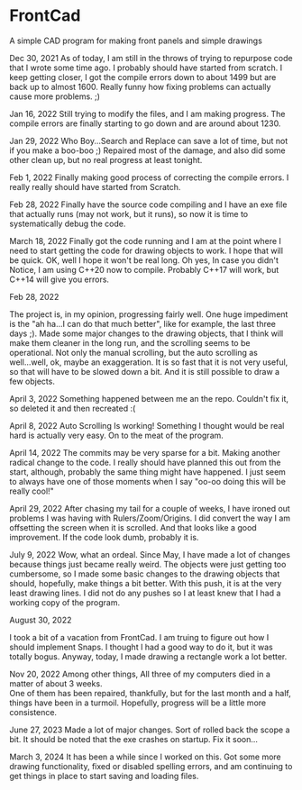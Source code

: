 # FrontCad
A simple CAD program for making front panels and simple drawings

Dec 30, 2021
As of today, I am still in the throws of trying to repurpose code 
that I wrote some time ago.  I probably should have started from 
scratch.  I keep getting closer, I got the compile errors down to 
about 1499 but are back up to almost 1600.  Really funny how 
fixing problems can actually cause more problems. ;)

Jan 16, 2022
Still trying to modify the files, and I am making progress.  The
compile errors are finally starting to go down and are around
about 1230.

Jan 29, 2022
Who Boy...Search and Replace can save a lot of time, but not
if you make a boo-boo ;)  Repaired most of the damage, and also
did some other clean up, but no real progress at least tonight.

Feb 1, 2022
Finally making good process of correcting the compile errors.
I really really should have started from Scratch.

Feb 28, 2022
Finally have the source code compiling and I have an exe file
that actually runs (may not work, but it runs), so now it is
time to systematically debug the code.

March 18, 2022
Finally got the code running and I am at the point where I
need to start getting the code for drawing objects to work.
I hope that will be quick.  OK, well I hope it won't be
real long.  Oh yes, In case you didn't Notice, I am using
C++20 now to compile.  Probably C++17 will work, but C++14
will give you errors.

Feb 28, 2022

The project is, in my opinion, progressing fairly well.  One 
huge impediment is the "ah ha...I can do that much better", like
for example, the last three days ;).  Made some major changes to 
the drawing objects, that I think will make them cleaner in the
long run, and the scrolling seems to be operational.  Not only
the manual scrolling, but the auto scrolling as well...well,
ok, maybe an exaggeration.  It is so fast that it is not very
useful, so that will have to be slowed down a bit.  And it is still
possible to draw a few objects.

April 3, 2022
Something happened between me an the repo.  Couldn't fix it, so deleted it and then recreated  :(

April 8, 2022
Auto Scrolling Is working!  Something I thought would be real hard is actually very easy.  On to the meat of the program.

April 14, 2022
The commits may be very sparse for a bit.  Making another radical change to the code.  I really should have planned 
this out from the start, although, probably the same thing might have happened.  I just seem to always have one
of those moments when I say "oo-oo doing this will be really cool!"

April 29, 2022
After chasing my tail for a couple of weeks, I have ironed out problems I was having with Rulers/Zoom/Origins.
I did convert the way I am offsetting the screen when it is scrolled.  And that looks like a good improvement.
If the code look dumb, probably it is.

July 9, 2022
Wow, what an ordeal.  Since May, I have made a lot of changes because things just became really weird.  The objects were 
just getting too cumbersome, so I made some basic changes to the drawing objects that should, hopefully, make things a bit better.
With this push, it is at the very least drawing lines.  I did not do any pushes so I at least knew that I had a working
copy of the program.

August 30, 2022

I took a bit of a vacation from FrontCad.  I am truing to figure out how I should implement Snaps.
I thought I had a good way to do it, but it was totally bogus.
Anyway, today, I made drawing a rectangle work a lot better.

Nov 20, 2022
Among other things, All three of my computers died in a matter of about 3 weeks.  
One of them has been repaired, thankfully, but for the last month and a half, things 
have been in a turmoil.  Hopefully, progress will be a little more consistence.

June 27, 2023
Made a lot of major changes.  Sort of rolled back the scope a bit.
It should be noted that the exe crashes on startup.  Fix it soon...

March 3, 2024
It has been a while since I worked on this.  Got some more
drawing functionality, fixed or disabled spelling errors, and am continuing
to get things in place to start saving and loading files.
